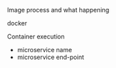Image process and what happening

docker

Container execution
- microservice name
- microservice end-point

